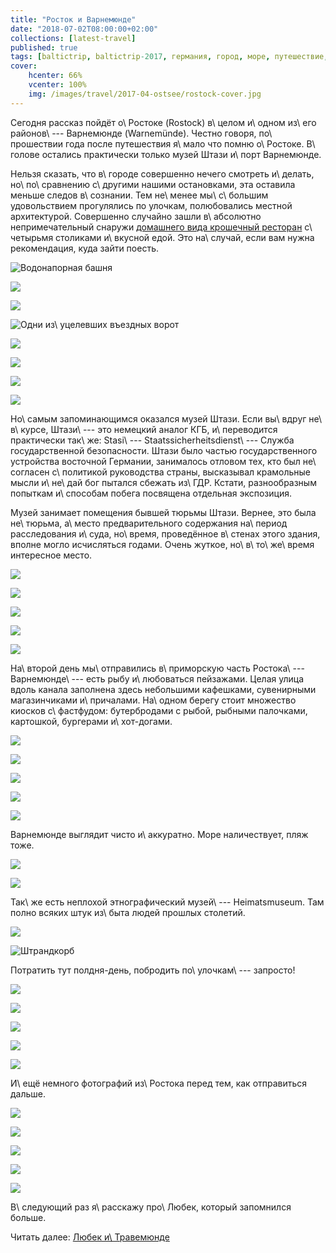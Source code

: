 ```yaml
---
title: "Росток и Варнемюнде"
date: "2018-07-02T08:00:00+02:00"
collections: [latest-travel]
published: true
tags: [baltictrip, baltictrip-2017, германия, город, море, путешествие, фотки]
cover:
    hcenter: 66%
    vcenter: 100%
    img: /images/travel/2017-04-ostsee/rostock-cover.jpg
---
```


Сегодня рассказ пойдёт о\ Ростоке (Rostock) в\ целом и\ одном из\ его 
районов\ --- Варнемюнде (Warnemünde). Честно говоря, по\ прошествии года после 
путешествия я\ мало что помню о\ Ростоке. В\ голове остались практически только 
музей Штази и\ порт Варнемюнде.

<!--more-->

Нельзя сказать, что в\ городе совершенно нечего смотреть и\ делать, 
но\ по\ сравнению с\ другими нашими остановками, эта оставила меньше следов 
в\ сознании. Тем не\ менее мы\ с\ большим удовольствием прогулялись по улочкам, 
полюбовались местной архитектурой. Совершенно случайно зашли в\ абсолютно 
непримечательный снаружи [домашнего вида крошечный ресторан][restaurant] 
с\ четырьмя столиками и\ вкусной едой. Это на\ случай, если вам нужна 
рекомендация, куда зайти поесть.

![Водонапорная башня](/images/travel/2017-04-ostsee/rostock-start-1.jpg)

![](/images/travel/2017-04-ostsee/rostock-start-2.jpg)

![](/images/travel/2017-04-ostsee/rostock-start-3.jpg)

![Одни из\ уцелевших въездных ворот](/images/travel/2017-04-ostsee/rostock-start-4.jpg)

![](/images/travel/2017-04-ostsee/rostock-start-5.jpg)

![](/images/travel/2017-04-ostsee/rostock-start-6.jpg)

![](/images/travel/2017-04-ostsee/rostock-start-7.jpg)

![](/images/travel/2017-04-ostsee/rostock-start-8.jpg)

Но\ самым запоминающимся оказался музей Штази. Если вы\ вдруг не\ в\ курсе, 
Штази\ --- это немецкий аналог КГБ, и\ переводится практически так\ же: 
Stasi\ --- Staatssicherheitsdienst\ --- Служба государственной безопасности. 
Штази было частью государственного устройства восточной Германии, занималось 
отловом тех, кто был не\ согласен с\ политикой руководства страны, высказывал 
крамольные мысли и\ не\ дай бог пытался сбежать из\ ГДР. Кстати, разнообразным 
попыткам и\ способам побега посвящена отдельная экспозиция.

Музей занимает помещения бывшей тюрьмы Штази. Вернее, это была не\ тюрьма, 
а\ место предварительного содержания на\ период расследования и\ суда, 
но\ время, проведённое в\ стенах этого здания, вполне могло исчисляться годами. 
Очень жуткое, но\ в\ то\ же\ время интересное место. 

![](/images/travel/2017-04-ostsee/rostock-stasi-1.jpg)

![](/images/travel/2017-04-ostsee/rostock-stasi-2.jpg)

![](/images/travel/2017-04-ostsee/rostock-stasi-3.jpg)

![](/images/travel/2017-04-ostsee/rostock-stasi-4.jpg)

![](/images/travel/2017-04-ostsee/rostock-stasi-5.jpg)

На\ второй день мы\ отправились в\ приморскую часть Ростока\ --- Варнемюнде\ --- 
есть рыбу и\ любоваться пейзажами. Целая улица вдоль канала заполнена здесь 
небольшими кафешками, сувенирными магазинчиками и\ причалами. На\ одном берегу 
стоит множество киосков с\ фастфудом: бутербродами с рыбой, рыбными палочками, 
картошкой, бургерами и\ хот-догами.

![](/images/travel/2017-04-ostsee/rostock-warnemuende-1.jpg)

![](/images/travel/2017-04-ostsee/rostock-warnemuende-2.jpg)

![](/images/travel/2017-04-ostsee/rostock-warnemuende-3.jpg)

![](/images/travel/2017-04-ostsee/rostock-warnemuende-4.jpg)

![](/images/travel/2017-04-ostsee/rostock-warnemuende-5.jpg)

Варнемюнде выглядит чисто и\ аккуратно. Море наличествует, пляж тоже.

![](/images/travel/2017-04-ostsee/rostock-warnemuende-6.jpg)

![](/images/travel/2017-04-ostsee/rostock-warnemuende-7.jpg)

Так\ же есть неплохой этнографический музей\ --- Heimatsmuseum. Там полно всяких 
штук из\ быта людей прошлых столетий.

![](/images/travel/2017-04-ostsee/rostock-warnemuende-heimatsmuseum-1.jpg)

![Штрандкорб](/images/travel/2017-04-ostsee/rostock-warnemuende-heimatsmuseum-2.jpg)

Потратить тут полдня-день, побродить по\ улочкам\ --- запросто!

![](/images/travel/2017-04-ostsee/rostock-warnemuende-8.jpg)

![](/images/travel/2017-04-ostsee/rostock-warnemuende-9.jpg)

![](/images/travel/2017-04-ostsee/rostock-warnemuende-10.jpg)

![](/images/travel/2017-04-ostsee/rostock-warnemuende-11.jpg)

![](/images/travel/2017-04-ostsee/rostock-warnemuende-12.jpg)

И\ ещё немного фотографий из\ Ростока перед тем, как отправиться дальше.

![](/images/travel/2017-04-ostsee/rostock-end-1.jpg)

![](/images/travel/2017-04-ostsee/rostock-end-2.jpg)

![](/images/travel/2017-04-ostsee/rostock-end-3.jpg)

![](/images/travel/2017-04-ostsee/rostock-end-4.jpg)

![](/images/travel/2017-04-ostsee/rostock-end-5.jpg)

В\ следующий раз я\ расскажу про\ Любек, который запомнился больше.

Читать далее: [Любек и\ Травемюнде](/post/luebeck/)


[restaurant]: https://goo.gl/maps/nXKdZJb8iM12
